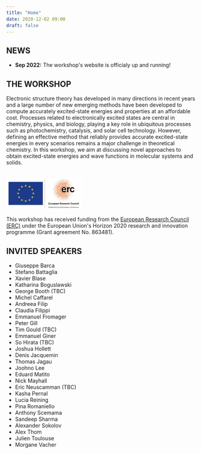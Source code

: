 ```yaml
---
title: "Home"
date: 2020-12-02 09:00
draft: false
---
```


## NEWS

* **Sep 2022:** The workshop's website is officialy up and running!

## THE WORKSHOP

Electronic structure theory has developed in many directions in recent years and a large number of new emerging methods have been developed to compute accurately excited-state energies and properties at an affordable cost.
Processes related to electronically excited states are central in chemistry, physics, and biology, playing a key role in ubiquitous processes such as photochemistry, catalysis, and solar cell technology. However, defining an effective method that reliably provides accurate excited-state energies in every scenarios remains a major challenge in theoretical chemistry. In this workshop, we aim at discussing novel approaches to obtain excited-state energies and wave functions in molecular systems and solids. 
<br><br>

<img src="img/ERC.png" width="200">

This workshop has received funding from the [European Research Council (ERC)](https://erc.europa.eu)
under the European Union's Horizon 2020 research and innovation programme (Grant agreement No. 863481).


## INVITED SPEAKERS

* Giuseppe Barca 
* Stefano Battaglia 
* Xavier Blase 
* Katharina Boguslawski 
* George Booth (TBC)
* Michel Caffarel 
* Andreea Filip
* Claudia Filippi 
* Emmanuel Fromager 
* Peter Gill 
* Tim Gould (TBC)
* Emmanuel Giner 
* So Hirata (TBC)
* Joshua Hollett 
* Denis Jacquemin 
* Thomas Jagau 
* Joohno Lee 
* Eduard Matito 
* Nick Mayhall 
* Eric Neuscamman (TBC)
* Kasha Pernal 
* Lucia Reining 
* Pina Romaniello 
* Anthony Scemama 
* Sandeep Sharma 
* Alexander Sokolov 
* Alex Thom 
* Julien Toulouse 
* Morgane Vacher 

